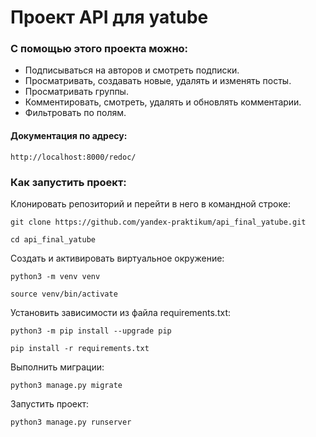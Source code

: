 # Проект API для yatube
### С помощью этого проекта можно:
* Подписываться на авторов и смотреть подписки.
* Просматривать, создавать новые, удалять и изменять посты.
* Просматривать группы.
* Комментировать, смотреть, удалять и обновлять комментарии.
* Фильтровать по полям.

#### Документация по адресу:
```
http://localhost:8000/redoc/
```
### Как запустить проект:

Клонировать репозиторий и перейти в него в командной строке:

```
git clone https://github.com/yandex-praktikum/api_final_yatube.git
```

```
cd api_final_yatube
```

Cоздать и активировать виртуальное окружение:

```
python3 -m venv venv
```

```
source venv/bin/activate
```

Установить зависимости из файла requirements.txt:

```
python3 -m pip install --upgrade pip
```

```
pip install -r requirements.txt
```

Выполнить миграции:

```
python3 manage.py migrate
```

Запустить проект:

```
python3 manage.py runserver
```